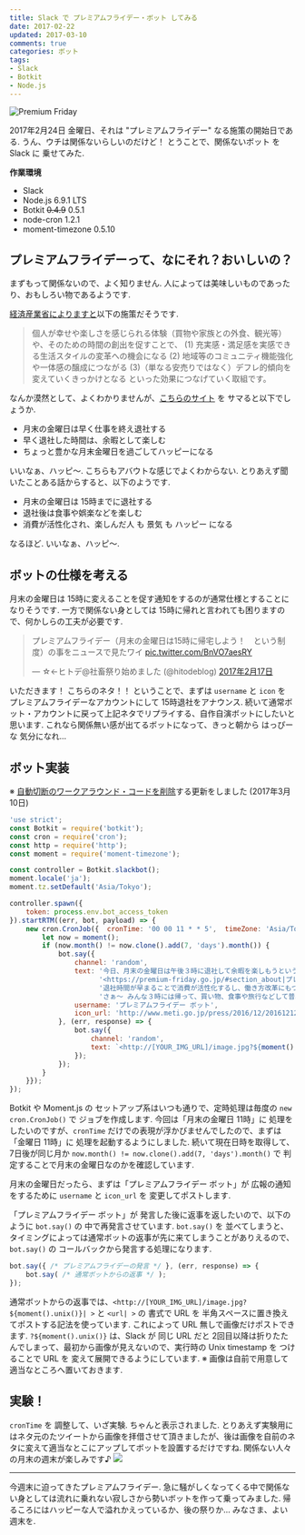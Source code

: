 ```yaml
---
title: Slack で プレミアムフライデー・ボット してみる
date: 2017-02-22
updated: 2017-03-10
comments: true
categories: ボット
tags:
- Slack
- Botkit
- Node.js
---
```


![](/images/slack/hanakin/premium-friday.png "Premium Friday")

2017年2月24日 金曜日、それは "プレミアムフライデー" なる施策の開始日である. うん、ウチは関係ないらしいのだけど！ とうことで、関係ないボット を Slack に 乗せてみた.


**作業環境**
- Slack
- Node.js 6.9.1 LTS
- Botkit ~~0.4.9~~ 0.5.1
- node-cron 1.2.1
- moment-timezone 0.5.10


## プレミアムフライデーって、なにそれ？おいしいの？
まずもって関係ないので、よく知りません. 人によっては美味しいものであったり、おもしろい物であるようです.

[経済産業省によりますと](http://www.meti.go.jp/press/2016/12/20161212001/20161212001.html)以下の施策だそうです.
> 個人が幸せや楽しさを感じられる体験（買物や家族との外食、観光等）や、そのための時間の創出を促すことで、
> (1) 充実感・満足感を実感できる生活スタイルの変革への機会になる
> (2) 地域等のコミュニティ機能強化や一体感の醸成につながる
> (3)（単なる安売りではなく）デフレ的傾向を変えていくきっかけとなる
> といった効果につなげていく取組です。

なんか漠然として、よくわかりませんが、[こちらのサイト](https://premium-friday.go.jp/#section_about) を サマると以下でしょうか.
- 月末の金曜日は早く仕事を終え退社する
- 早く退社した時間は、余暇として楽しむ
- ちょっと豊かな月末金曜日を過ごしてハッピーになる

いいなぁ、ハッピ～. こちらもアバウトな感じでよくわからない.
とりあえず聞いたことある話からすると、以下のようです.
- 月末の金曜日は 15時までに退社する
- 退社後は食事や娯楽などを楽しむ
- 消費が活性化され、楽しんだ人 も 景気 も ハッピー になる

なるほど. いいなぁ、ハッピ～.


## ボットの仕様を考える
月末の金曜日は 15時に変えることを促す通知をするのが通常仕様とすることになりそうです. 一方で関係ない身としては 15時に帰れと言われても困りますので、何かしらの工夫が必要です.

<blockquote class="twitter-tweet" data-lang="ja"><p lang="ja" dir="ltr">プレミアムフライデー（月末の金曜日は15時に帰宅しよう！　という制度）の事をニュースで見たワイ <a href="https://t.co/BnVO7aesRY">pic.twitter.com/BnVO7aesRY</a></p>&mdash; ☆←ヒトデ@社畜祭り始めました (@hitodeblog) <a href="https://twitter.com/hitodeblog/status/832432499980537856">2017年2月17日</a></blockquote>
<script async src="//platform.twitter.com/widgets.js" charset="utf-8"></script>

いただきます！ こちらのネタ！！
ということで、まずは `username` と `icon` を プレミアムフライデーなアカウントにして 15時退社をアナウンス. 続いて通常ボット・アカウントに戻って上記ネタでリプライする、自作自演ボットにしたいと思います. これなら関係無い感が出てるボットになって、きっと朝から はっぴー な 気分になれ...


## ボット実装
※ [自動切断のワークアラウンド・コードを削除](/2017/03/10/Botkitが自動切断されなくなった、みたい/)する更新をしました (2017年3月10日)
```javascript
'use strict';
const Botkit = require('botkit');
const cron = require('cron');
const http = require('http');
const moment = require('moment-timezone');

const controller = Botkit.slackbot();
moment.locale('ja');
moment.tz.setDefault('Asia/Tokyo');

controller.spawn({
    token: process.env.bot_access_token
}).startRTM((err, bot, payload) => {
    new cron.CronJob({  cronTime: '00 00 11 * * 5',  timeZone: 'Asia/Tokyo',  start: true,  onTick: () => {
        let now = moment();
        if (now.month() != now.clone().add(7, 'days').month()) {
            bot.say({
                channel: 'random',
                text: '今日、月末の金曜日は午後３時に退社して余暇を楽しもうという ' +
                      '<https://premium-friday.go.jp/#section_about|プレミアムフライデー> だよ！ ' +
                      '退社時間が早まることで消費が活性化するし、働き方改革にもつながる施策なんだ. ' +
                      'さぁ～ みんな３時には帰って、買い物、食事や旅行などして普段よりも豊かな生活を送ろう！！',
                username: 'プレミアムフライデー ボット',
                icon_url: 'http://www.meti.go.jp/press/2016/12/20161212001/20161212001-a.jpg'
            }, (err, response) => {
                bot.say({
                    channel: 'random',
                    text: `<http://[YOUR_IMG_URL]/image.jpg?${moment().unix()}| >`
                });
            });
        }
    }});
});
```

Botkit や Moment.js の セットアップ系はいつも通りで、定時処理は毎度の `new cron.CronJob()` で ジョブを作成します.
今回は「月末の金曜日 11時」に 処理をしたいのですが、`cronTime` だけでの表現が浮かびませんでしたので、まずは「金曜日 11時」に 処理を起動するようにしました.
続いて現在日時を取得して、7日後が同じ月か `now.month() != now.clone().add(7, 'days').month()` で 判定することで月末の金曜日なのかを確認しています.

月末の金曜日だったら、まずは「プレミアムフライデー ボット」が 広報の通知をするために `username` と `icon_url` を 変更してポストします.

「プレミアムフライデー ボット」が 発言した後に返事を返したいので、以下のように `bot.say()` の 中で再発言させています. `bot.say()` を 並べてしまうと、タイミングによっては通常ボットの返事が先に来てしまうことがありえるので、`bot.say()` の コールバックから発言する処理になります.
```javascript
bot.say({ /* プレミアムフライデーの発言 */ }, (err, response) => {
    bot.say( /* 通常ボットからの返事 */ );
});
```

通常ボットからの返事では、`<http://[YOUR_IMG_URL]/image.jpg?${moment().unix()}| >` と `<url| >` の 書式で URL を 半角スペースに置き換えてポストする記法を使っています. これによって URL 無しで画像だけポストできます. `?${moment().unix()}` は、Slack が 同じ URL だと 2回目以降は折りたたんでしまって、最初から画像が見えないので、実行時の Unix timestamp を つけることで URL を 変えて展開できるようにしています.
※ 画像は自前で用意して適当なところへ置いておきます.


## 実験！
`cronTime` を 調整して、いざ実験. ちゃんと表示されました.
とりあえず実験用にはネタ元のたツイートから画像を拝借させて頂きましたが、後は画像を自前のネタに変えて適当なとこにアップしてボットを設置するだけですね. 関係ない人々の月末の週末が楽しみです♪
![](/images/slack/hanakin/01.png)


- - - -
今週末に迫ってきたプレミアムフライデー. 急に騒がしくなってくる中で関係ない身としては流れに乗れない寂しさから勢いボットを作って乗ってみました. 帰るころにはハッピーな人で溢れかえっているか、後の祭りか...
みなさま、よい週末を.
